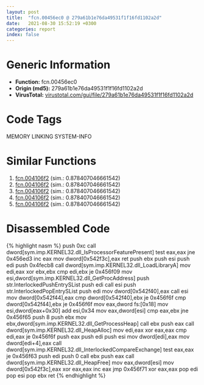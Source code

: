 ```yaml
---
layout: post
title:  "fcn.00456ec0 @ 279a61b1e76da49531f1f16fd1102a2d"
date:   2021-08-30 15:52:19 +0300
categories: report
index: false
---
```


# Generic Information
- **Function:** fcn.00456ec0
- **Origin (md5):** 279a61b1e76da49531f1f16fd1102a2d
- **VirusTotal:** [virustotal.com/gui/file/279a61b1e76da49531f1f16fd1102a2d][virustotal_ref]

# Code Tags
<span class="tag" id="MEMORY">MEMORY</span>
<span class="tag" id="LINKING">LINKING</span>
<span class="tag" id="SYSTEM-INFO">SYSTEM-INFO</span>


# Similar Functions

1. [fcn.004106f2][similar_1_ref] (sim.: 0.878407046661542)
2. [fcn.004106f2][similar_2_ref] (sim.: 0.878407046661542)
3. [fcn.004106f2][similar_3_ref] (sim.: 0.878407046661542)
4. [fcn.004106f2][similar_4_ref] (sim.: 0.878407046661542)
5. [fcn.004106f2][similar_5_ref] (sim.: 0.878407046661542)


# Disassembled Code

{% highlight nasm %}
push 0xc
call dword[sym.imp.KERNEL32.dll_IsProcessorFeaturePresent]
test eax,eax
jne 0x456ed3
inc eax
mov dword[0x542f3c],eax
ret
push ebx
push esi
push edi
push 0x4fecb8
call dword[sym.imp.KERNEL32.dll_LoadLibraryA]
mov edi,eax
xor ebx,ebx
cmp edi,ebx
je 0x456f09
mov esi,dword[sym.imp.KERNEL32.dll_GetProcAddress]
push str.InterlockedPushEntrySList
push edi
call esi
push str.InterlockedPopEntrySList
push edi
mov dword[0x542f40],eax
call esi
mov dword[0x542f44],eax
cmp dword[0x542f40],ebx
je 0x456f6f
cmp dword[0x542f44],ebx
je 0x456f6f
mov eax,dword fs:[0x18]
mov esi,dword[eax+0x30]
add esi,0x34
mov eax,dword[esi]
cmp eax,ebx
jne 0x456f65
push 8
push ebx
mov ebx,dword[sym.imp.KERNEL32.dll_GetProcessHeap]
call ebx
push eax
call dword[sym.imp.KERNEL32.dll_HeapAlloc]
mov edi,eax
xor eax,eax
cmp edi,eax
je 0x456f6f
push eax
push edi
push esi
mov dword[edi],eax
mov dword[edi+4],eax
call dword[sym.imp.KERNEL32.dll_InterlockedCompareExchange]
test eax,eax
je 0x456f63
push edi
push 0
call ebx
push eax
call dword[sym.imp.KERNEL32.dll_HeapFree]
mov eax,dword[esi]
mov dword[0x542f3c],eax
xor eax,eax
inc eax
jmp 0x456f71
xor eax,eax
pop edi
pop esi
pop ebx
ret
{% endhighlight %}


[similar_1_ref]: /report/fcn.004106f2@f675eb7591a3862690b6cdc54d5604df
[similar_2_ref]: /report/fcn.004106f2@0c9813ad67afad78a02241f0c1f94624
[similar_3_ref]: /report/fcn.004106f2@c6d5547a6b11db0106596d8a93b709be
[similar_4_ref]: /report/fcn.004106f2@4e3033826014f003be2266887761c806
[similar_5_ref]: /report/fcn.004106f2@4145a3cd012c27a513ec76436468549a
[virustotal_ref]: https://www.virustotal.com/gui/file/279a61b1e76da49531f1f16fd1102a2d